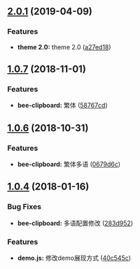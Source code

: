<a name="2.0.1"></a>
## [2.0.1](https://github.com/tinper-bee/bee-clipboard/compare/v1.0.7...v2.0.1) (2019-04-09)


### Features

* **theme 2.0:** theme 2.0 ([a27ed18](https://github.com/tinper-bee/bee-clipboard/commit/a27ed18))



<a name="1.0.7"></a>
## [1.0.7](https://github.com/tinper-bee/bee-clipboard/compare/v1.0.6...v1.0.7) (2018-11-01)


### Features

* **bee-clipboard:** 繁体 ([58767cd](https://github.com/tinper-bee/bee-clipboard/commit/58767cd))



<a name="1.0.6"></a>
## [1.0.6](https://github.com/tinper-bee/bee-clipboard/compare/v1.0.4...v1.0.6) (2018-10-31)


### Features

* **bee-clipboard:** 繁体多语 ([0679d6c](https://github.com/tinper-bee/bee-clipboard/commit/0679d6c))



<a name="1.0.4"></a>
## [1.0.4](https://github.com/tinper-bee/bee-clipboard/compare/283d952...v1.0.4) (2018-01-16)


### Bug Fixes

* **bee-clipboard:** 多语配置修改 ([283d952](https://github.com/tinper-bee/bee-clipboard/commit/283d952))


### Features

* **demo.js:** 修改demo展现方式 ([40c545c](https://github.com/tinper-bee/bee-clipboard/commit/40c545c))



